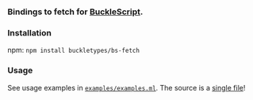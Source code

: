 ### Bindings to fetch for [BuckleScript](https://github.com/BuckleTypes/bs-promise).

### Installation
npm: `npm install buckletypes/bs-fetch`

### Usage
See usage examples in [`examples/examples.ml`](https://github.com/BuckleTypes/bs-fetch/blob/master/examples/examples.ml). The source is a [single file](https://github.com/BuckleTypes/bs-fetch/blob/master/src/bs_fetch.ml)!
